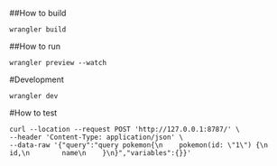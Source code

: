 ##How to build
```
wrangler build
```

##How to run
```
wrangler preview --watch
```

#Development
```
wrangler dev
```

#How to test
```
curl --location --request POST 'http://127.0.0.1:8787/' \
--header 'Content-Type: application/json' \
--data-raw '{"query":"query pokemon{\n    pokemon(id: \"1\") {\n        id,\n        name\n    }\n}","variables":{}}'
```